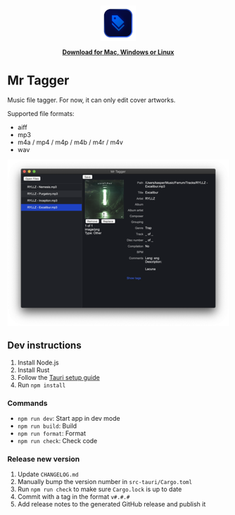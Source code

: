 <p align="center">
  <img src="./assets/Logo 1024.png" width="80">
</p>
<p align="center">
  <a href="https://github.com/probablykasper/mr-tagger/releases"><b>Download for Mac, Windows or Linux</b></a>
</p>

# Mr Tagger

Music file tagger. For now, it can only edit cover artworks.

Supported file formats:
- aiff
- mp3
- m4a / mp4 / m4p / m4b / m4r / m4v
- wav

![Screenshot](assets/screenshot.png)

## Dev instructions

1. Install Node.js
2. Install Rust
3. Follow the [Tauri setup guide](https://tauri.studio/en/docs/getting-started/intro)
4. Run `npm install`

### Commands
- `npm run dev`: Start app in dev mode
- `npm run build`: Build
- `npm run format`: Format
- `npm run check`: Check code

### Release new version
1. Update `CHANGELOG.md`
2. Manually bump the version number in `src-tauri/Cargo.toml`
3. Run `npm run check` to make sure `Cargo.lock` is up to date
4. Commit with a tag in the format `v#.#.#`
5. Add release notes to the generated GitHub release and publish it
